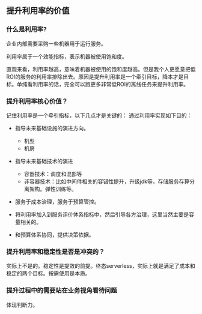 ## 提升利用率的价值

### 什么是利用率?

企业内部需要采购一些机器用于运行服务。

利用率属于一个效能指标，表示机器被使用饱和度。

直观来看，利用率越高，意味着机器被使用的饱和度越高。但是我个人更愿意把低ROI的服务的利用率排除出去。原因是提升利用率是一个牵引目标，降本才是目标。单纯看利用率的话，完全可以跑更多非常低ROI的离线任务来提升利用率。

### 提升利用率核心价值？

记住利用率是一个牵引指标，以下几点才是关键的：
通过利用率实现如下目的：

- 指导未来基础设施的演进方向。
  - 机型
  - 机房

- 指导未来基础技术的演进
  - 容器技术：调度和混部等
  - 非容器技术：比如中间件相关的容错性提升，升级jdk等，存储服务存算分离架构。弹性训练等。

- 服务于成本治理，服务于预算管控。
 - 将利用率加入到服务评价体系指标中，然后引导各方治理，这里当然主要是容量相关的。
 - 和预算体系协同，提供决策依据。

### 提升利用率和稳定性是否是冲突的？

实际上不是的。稳定性是提效的前提。终态serverless，实际上就是满足了成本和稳定的两个目标。按需使用是本质。

### 提升过程中的需要站在业务视角看待问题

体现判断力。







